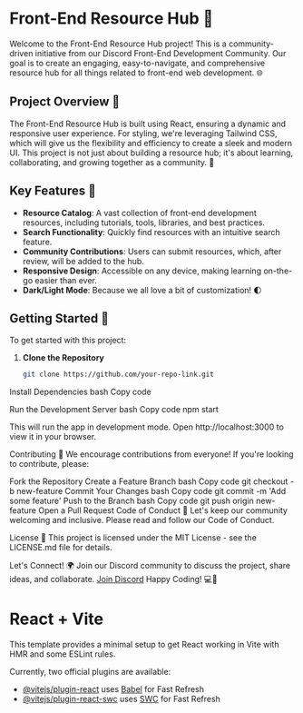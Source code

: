 # Front-End Resource Hub 🚀

Welcome to the Front-End Resource Hub project! This is a community-driven initiative from our Discord Front-End Development Community. Our goal is to create an engaging, easy-to-navigate, and comprehensive resource hub for all things related to front-end web development. 🌐

## Project Overview 📖

The Front-End Resource Hub is built using React, ensuring a dynamic and responsive user experience. For styling, we're leveraging Tailwind CSS, which will give us the flexibility and efficiency to create a sleek and modern UI. This project is not just about building a resource hub; it's about learning, collaborating, and growing together as a community. 🤝

## Key Features 🌟

- **Resource Catalog**: A vast collection of front-end development resources, including tutorials, tools, libraries, and best practices.
- **Search Functionality**: Quickly find resources with an intuitive search feature.
- **Community Contributions**: Users can submit resources, which, after review, will be added to the hub.
- **Responsive Design**: Accessible on any device, making learning on-the-go easier than ever.
- **Dark/Light Mode**: Because we all love a bit of customization! 🌓

## Getting Started 🚦

To get started with this project:

1. **Clone the Repository**
   ```bash
   git clone https://github.com/your-repo-link.git
Install Dependencies
bash
Copy code

Run the Development Server
bash
Copy code
npm start

This will run the app in development mode. Open http://localhost:3000 to view it in your browser.

Contributing 🤝
We encourage contributions from everyone! If you're looking to contribute, please:

Fork the Repository
Create a Feature Branch
bash
Copy code
git checkout -b new-feature
Commit Your Changes
bash
Copy code
git commit -m 'Add some feature'
Push to the Branch
bash
Copy code
git push origin new-feature
Open a Pull Request
Code of Conduct 📜
Let's keep our community welcoming and inclusive. Please read and follow our Code of Conduct.

License 📄
This project is licensed under the MIT License - see the LICENSE.md file for details.

Let's Connect! 🌍
Join our Discord community to discuss the project, share ideas, and collaborate. [Join Discord](https://discord.gg/tjFkBJYEaP)
Happy Coding! 💻🎉





# React + Vite

This template provides a minimal setup to get React working in Vite with HMR and some ESLint rules.

Currently, two official plugins are available:

- [@vitejs/plugin-react](https://github.com/vitejs/vite-plugin-react/blob/main/packages/plugin-react/README.md) uses [Babel](https://babeljs.io/) for Fast Refresh
- [@vitejs/plugin-react-swc](https://github.com/vitejs/vite-plugin-react-swc) uses [SWC](https://swc.rs/) for Fast Refresh
